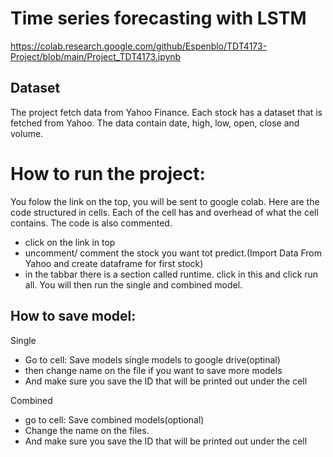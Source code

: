 # Time series forecasting with LSTM

https://colab.research.google.com/github/Espenblo/TDT4173-Project/blob/main/Project_TDT4173.ipynb

## Dataset
The project fetch data from Yahoo Finance. Each stock has a dataset that is fetched from Yahoo. The data contain date, high, low, open, close and volume.

# How to run the project:
You folow the link on the top, you will be sent to google colab. 
Here are the code structured in cells. 
Each of the cell has and overhead of what the cell contains. The code is also commented.

- click on the link in top
- uncomment/ comment the stock you want tot predict.(Import Data From Yahoo and create dataframe for first stock) 
- in the tabbar there is a section called runtime. click in this and click run all. You will then run the single and combined model.

## How to save model:
Single
- Go to cell: Save models single models to google drive(optinal)
- then change name on the file if you want to save more models
- And make sure you save the ID that will be printed out under the cell

Combined
- go to cell: Save combined models(optional)
- Change the name on the files.
- And make sure you save the ID that will be printed out under the cell
